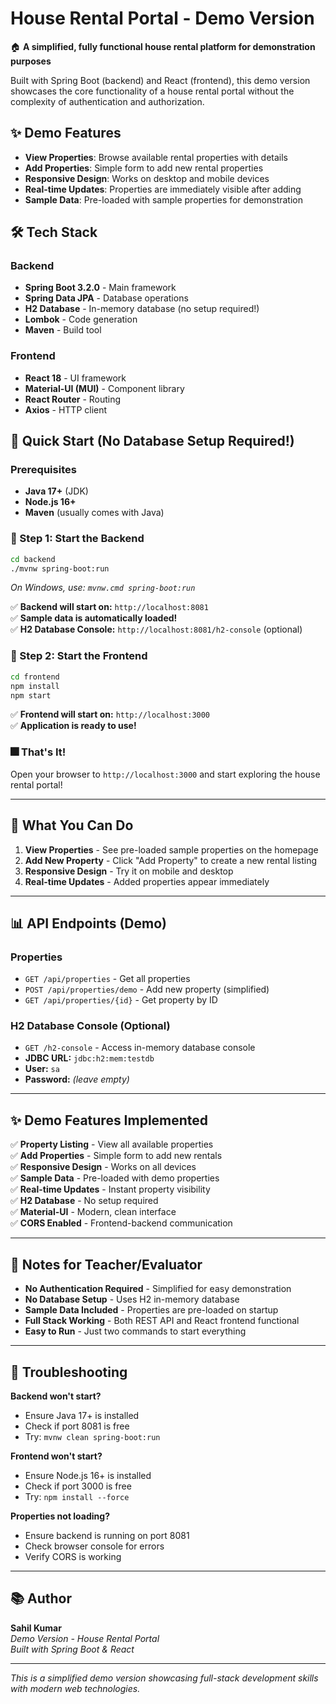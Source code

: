 # House Rental Portal - Demo Version

🏠 **A simplified, fully functional house rental platform for demonstration purposes**

Built with Spring Boot (backend) and React (frontend), this demo version showcases the core functionality of a house rental portal without the complexity of authentication and authorization.

## ✨ Demo Features

- **View Properties**: Browse available rental properties with details
- **Add Properties**: Simple form to add new rental properties  
- **Responsive Design**: Works on desktop and mobile devices
- **Real-time Updates**: Properties are immediately visible after adding
- **Sample Data**: Pre-loaded with sample properties for demonstration

## 🛠️ Tech Stack

### Backend
- **Spring Boot 3.2.0** - Main framework
- **Spring Data JPA** - Database operations
- **H2 Database** - In-memory database (no setup required!)
- **Lombok** - Code generation
- **Maven** - Build tool

### Frontend
- **React 18** - UI framework
- **Material-UI (MUI)** - Component library
- **React Router** - Routing
- **Axios** - HTTP client

## 🚀 Quick Start (No Database Setup Required!)

### Prerequisites
- **Java 17+** (JDK)
- **Node.js 16+** 
- **Maven** (usually comes with Java)

### 📜 Step 1: Start the Backend
```bash
cd backend
./mvnw spring-boot:run
```
*On Windows, use: `mvnw.cmd spring-boot:run`*

✅ **Backend will start on:** `http://localhost:8081`  
✅ **Sample data is automatically loaded!**  
✅ **H2 Database Console:** `http://localhost:8081/h2-console` (optional)

### 🎨 Step 2: Start the Frontend
```bash
cd frontend
npm install
npm start
```

✅ **Frontend will start on:** `http://localhost:3000`  
✅ **Application is ready to use!**

### 🎆 That's It!
Open your browser to `http://localhost:3000` and start exploring the house rental portal!

---

## 📱 What You Can Do

1. **View Properties** - See pre-loaded sample properties on the homepage
2. **Add New Property** - Click "Add Property" to create a new rental listing
3. **Responsive Design** - Try it on mobile and desktop
4. **Real-time Updates** - Added properties appear immediately

---

## 📊 API Endpoints (Demo)

### Properties
- `GET /api/properties` - Get all properties
- `POST /api/properties/demo` - Add new property (simplified)
- `GET /api/properties/{id}` - Get property by ID

### H2 Database Console (Optional)
- `GET /h2-console` - Access in-memory database console
- **JDBC URL:** `jdbc:h2:mem:testdb`
- **User:** `sa`
- **Password:** *(leave empty)*

---

## ✨ Demo Features Implemented

✅ **Property Listing** - View all available properties  
✅ **Add Properties** - Simple form to add new rentals  
✅ **Responsive Design** - Works on all devices  
✅ **Sample Data** - Pre-loaded with demo properties  
✅ **Real-time Updates** - Instant property visibility  
✅ **H2 Database** - No setup required  
✅ **Material-UI** - Modern, clean interface  
✅ **CORS Enabled** - Frontend-backend communication  

---

## 📝 Notes for Teacher/Evaluator

- **No Authentication Required** - Simplified for easy demonstration
- **No Database Setup** - Uses H2 in-memory database
- **Sample Data Included** - Properties are pre-loaded on startup
- **Full Stack Working** - Both REST API and React frontend functional
- **Easy to Run** - Just two commands to start everything

---

## 🔧 Troubleshooting

**Backend won't start?**
- Ensure Java 17+ is installed
- Check if port 8081 is free
- Try: `mvnw clean spring-boot:run`

**Frontend won't start?**
- Ensure Node.js 16+ is installed
- Check if port 3000 is free
- Try: `npm install --force`

**Properties not loading?**
- Ensure backend is running on port 8081
- Check browser console for errors
- Verify CORS is working

---

## 📚 Author

**Sahil Kumar**  
*Demo Version - House Rental Portal*  
*Built with Spring Boot & React*

---

*This is a simplified demo version showcasing full-stack development skills with modern web technologies.*
